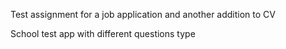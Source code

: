 Test assignment for a job application and another addition to CV

School test app with different questions type

